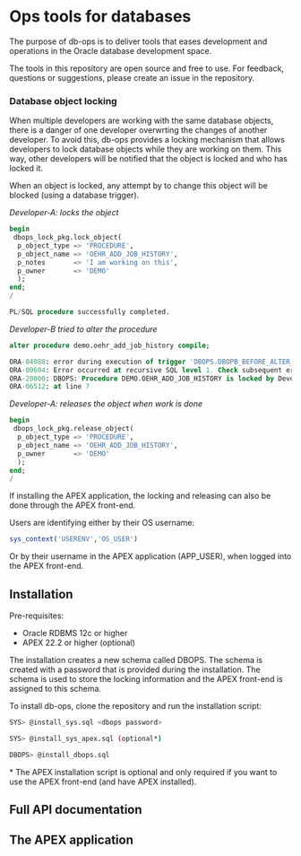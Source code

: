 # Ops tools for databases

The purpose of db-ops is to deliver tools that eases development and operations in the Oracle database development space.

The tools in this repository are open source and free to use. For feedback, questions or suggestions, please create an issue in the repository.

### Database object locking
When multiple developers are working with the same database objects, there is a danger of one developer overwrting the changes of another developer. To avoid this, db-ops provides a locking mechanism that allows developers to lock database objects while they are working on them. This way, other developers will be notified that the object is locked and who has locked it.

When an object is locked, any attempt by to change this object will be blocked (using a database trigger).

*Developer-A: locks the object*
```sql
begin
 dbops_lock_pkg.lock_object(
  p_object_type => 'PROCEDURE', 
  p_object_name => 'OEHR_ADD_JOB_HISTORY', 
  p_notes       => 'I am working on this', 
  p_owner       => 'DEMO'
  );
end;
/

PL/SQL procedure successfully completed.

```
*Developer-B tried to alter the procedure*
```sql
alter procedure demo.oehr_add_job_history compile;

ORA-04088: error during execution of trigger 'DBOPS.DBOPB_BEFORE_ALTER_TRG'
ORA-00604: Error occurred at recursive SQL level 1. Check subsequent errors.
ORA-20000: DBOPS: Procedure DEMO.OEHR_ADD_JOB_HISTORY is locked by Developer-A
ORA-06512: at line 7
```

*Developer-A: releases the object when work is done*
```sql
begin
 dbops_lock_pkg.release_object(
  p_object_type => 'PROCEDURE', 
  p_object_name => 'OEHR_ADD_JOB_HISTORY', 
  p_owner       => 'DEMO'
  );
end;
/
```

If installing the APEX application, the locking and releasing can also be done through the APEX front-end.

Users are identifying either by their OS username:
```sql
sys_context('USERENV','OS_USER')
```
Or by their username in the APEX application (APP_USER), when logged into the APEX front-end.

## Installation

Pre-requisites:
* Oracle RDBMS 12c or higher
* APEX 22.2 or higher (optional)

The installation creates a new schema called DBOPS. The schema is created with a password that is provided during the installation. The schema is used to store the locking information and the APEX front-end is assigned to this schema.

To install db-ops, clone the repository and run the installation script:

```bash
SYS> @install_sys.sql <dbops password>

SYS> @install_sys_apex.sql (optional*)

DBOPS> @install_dbops.sql
```
\* The APEX installation script is optional and only required if you want to use the APEX front-end (and have APEX installed).

## Full API documentation

## The APEX application


